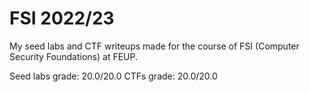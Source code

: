 # FSI 2022/23

My seed labs and CTF writeups made for the course of FSI (Computer Security
Foundations) at FEUP.

Seed labs grade: 20.0/20.0
CTFs grade:      20.0/20.0

